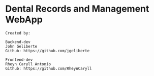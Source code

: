 # Dental Records and Management WebApp

    Created by:

    Backend-dev
    John Geliberte
    Github: https://github.com/jgeliberte
    
    Frontend-dev
    Rheyn Caryll Antonio
    Github: https://github.com/RheynCaryll
